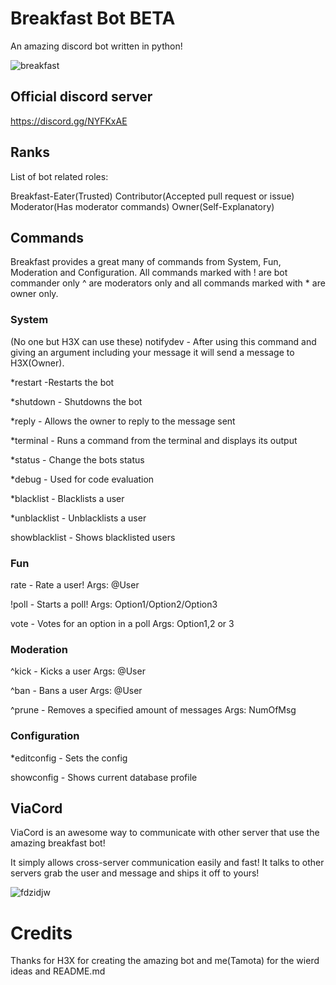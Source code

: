 # Breakfast Bot BETA 

An amazing discord bot written in python!

![breakfast](https://user-images.githubusercontent.com/29059450/26890023-0f164536-4ba8-11e7-9670-1df4d995e48f.jpg)


## Official discord server

https://discord.gg/NYFKxAE

## Ranks

List of bot related roles:

Breakfast-Eater(Trusted)
Contributor(Accepted pull request or issue)
Moderator(Has moderator commands)
Owner(Self-Explanatory)


## Commands

 Breakfast provides a great many of commands from System, Fun, Moderation and Configuration. All commands marked with ! are bot commander only ^ are moderators only and all commands marked with * are owner only.
 
### System
(No one but H3X can use these)
notifydev - After using this command and giving an argument including your message it will send a message to H3X(Owner).

*restart -Restarts the bot

*shutdown - Shutdowns the bot

*reply - Allows the owner to reply to the message sent

*terminal - Runs a command from the terminal and displays its output

*status - Change the bots status

*debug - Used for code evaluation

*blacklist - Blacklists a user

*unblacklist - Unblacklists a user

showblacklist - Shows blacklisted users

### Fun
 
rate - Rate a user! Args: @User

!poll - Starts a poll! Args: Option1/Option2/Option3

vote - Votes for an option in a poll Args: Option1,2 or 3

### Moderation

^kick - Kicks a user Args: @User

^ban - Bans a user Args: @User

^prune - Removes a specified amount of messages Args: NumOfMsg

### Configuration

*editconfig - Sets the config 

showconfig - Shows current database profile


## ViaCord

ViaCord is an awesome way to communicate with other server that use the amazing breakfast bot! 

It simply allows cross-server communication easily and fast! It talks to other servers grab the user and message and ships it off to yours!

![fdzidjw](https://user-images.githubusercontent.com/29059450/26891414-d262fdf0-4bac-11e7-81fa-2e1de920528f.png)


# Credits

Thanks for H3X for creating the amazing bot and me(Tamota) for the wierd ideas and README.md

